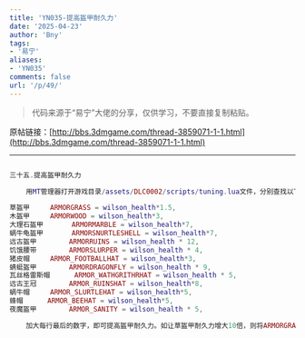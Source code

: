 ```yaml
---
title: 'YN035-提高盔甲耐久力'
date: '2025-04-23'
author: 'Bny'
tags:
- '易宁'
aliases:
- 'YN035'
comments: false
url: '/p/49/'
---
```


> 代码来源于“易宁”大佬的分享，仅供学习，不要直接复制粘贴。

原帖链接：[http://bbs.3dmgame.com/thread-3859071-1-1.html](http://bbs.3dmgame.com/thread-3859071-1-1.html)

---

```lua  

三十五.提高盔甲耐久力

	用MT管理器打开游戏目录/assets/DLC0002/scripts/tuning.lua文件，分别查找以下内容：

草盔甲		ARMORGRASS = wilson_health*1.5,
木盔甲		ARMORWOOD = wilson_health*3,
大理石盔甲		ARMORMARBLE = wilson_health*7,
蜗牛龟盔甲		ARMORSNURTLESHELL = wilson_health*7,
远古盔甲		ARMORRUINS = wilson_health * 12,
饥饿腰带		ARMORSLURPER = wilson_health * 4,
猪皮帽		ARMOR_FOOTBALLHAT = wilson_health*3,
蜻蜓盔甲		ARMORDRAGONFLY = wilson_health * 9,
瓦丝格雷斯帽		ARMOR_WATHGRITHRHAT = wilson_health * 5,
远古王冠		ARMOR_RUINSHAT = wilson_health*8,
蜗牛帽		ARMOR_SLURTLEHAT = wilson_health*5,
蜂帽		ARMOR_BEEHAT = wilson_health*5,
夜魔盔甲		ARMOR_SANITY = wilson_health * 5,

	加大每行最后的数字，即可提高盔甲耐久力。如让草盔甲耐久力增大10倍，则将ARMORGRASS = wilson_health*1.5,替换为ARMORGRASS = wilson_health*15,

```  

